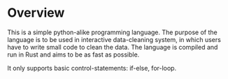 # Overview

This is a simple python-alike programming language. The purpose of the language is to be used in interactive data-cleaning system, in which users have to write small code to clean the data. The language is compiled and run in Rust and aims to be as fast as possible.

It only supports basic control-statements: if-else, for-loop.
